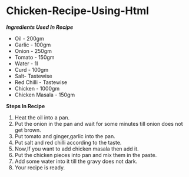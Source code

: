 # Chicken-Recipe-Using-Html
<!DOCTYPE html>
<html>
<head>
  <meta charset="utf-8">
  <meta name="viewport" content="width=device-width">
  <title>Chicken Recipe</title>
  </head><em><strong>Ingredients Used In Recipe</strong></em>
<body>
  <ul>
    <li>Oil  - 200gm</li>
    <li>Garlic - 100gm</li>
    <li>Onion - 250gm</li>
    <li>Tomato - 150gm</li>
    <li>Water - 1l</li>
    <li>Curd - 100gm</li>
    <li>Salt- Tastewise</li>
    <li>Red Chilli - Tastewise</li>
    <li>Chicken - 1000gm</li>
    <li>Chicken Masala - 150gm</li>
  </ul>
  <head><strong>Steps In Recipe</strong></head>
  <ol>
    <li>Heat the oil into a pan.</li>
    <li>Put the onion in the pan and wait for some minutes till onion does not get brown.</li>
    <li>Put tomato and ginger,garlic into the pan.</li>
    <li>Put salt and red chilli according to the taste.</li>
    <li>Now,If you want to add chicken masala then add it.</li>
    <li>Put the chicken pieces into pan and mix them in the paste.</li>
    <li>Add some water into it till the gravy does not dark.</li>
    <li>Your recipe is ready.</li>
  </ol>
  
    
    
</body>
</html>
